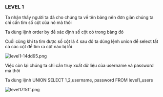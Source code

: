 ### LEVEL 1

Ta nhận thấy người ta đã cho chúng ta về tên bảng nên đơn giản chúng ta chỉ cần tìm số cột của nó mà thôi

Ta dùng lệnh order by để xác định số cột có trong bảng đó 

Cuối cùng khi ta tìm được số cột là 4 sau đó ta dùng lệnh union để select tất cả các cột để tìm ra cột nào bị lỗi

<img src="https://uphinhnhanh.com/images/2017/01/08/level1-14dd95.png" alt="level1-14dd95.png" border="0" />

Việc còn lại chúng ta chỉ cần truy xuất dữ liệu của username và password mà thôi 

Ta dùng lệnh UNION SELECT 1,2,username, password FROM level1_users

<img src="https://uphinhnhanh.com/images/2017/01/08/level17f51f.png" alt="level17f51f.png" border="0" />
